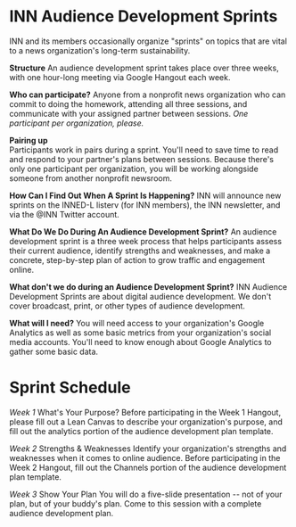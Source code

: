 # INN Audience Development Sprints

INN and its members occasionally organize "sprints" on topics that are vital to a news organization's long-term sustainability.  

**Structure** 
An audience development sprint takes place over three weeks, with one hour-long meeting via Google Hangout each week.  

**Who can participate?**
Anyone from a nonprofit news organization who can commit to doing the homework, attending all three sessions, and communicate with your assigned partner between sessions.  *One participant per organization, please.*  

**Pairing up**  
Participants work in pairs during a sprint. You'll need to save time to read and respond to your partner's plans between sessions. Because there's only one participant per organization, you will be working alongside someone from another nonprofit newsroom.  

**How Can I Find Out When A Sprint Is Happening?**
INN will announce new sprints on the INNED-L listerv (for INN members), the INN newsletter, and via the @INN Twitter account. 

**What Do We Do During An Audience Development Sprint?**
An audience development sprint is a three week process that helps participants assess their current audience, identify strengths and weaknesses, and make a concrete, step-by-step plan of action to grow traffic and engagement online. 

**What don't we do during an Audience Development Sprint?**
INN Audience Development Sprints are about digital audience development.  We don't cover broadcast, print, or other types of audience development.   

**What will I need?**
You will need access to your organization's Google Analytics as well as some basic metrics from your organization's social media accounts.  You'll need to know enough about Google Analytics to gather some basic data.  


# Sprint Schedule

*Week 1*  What's Your Purpose?  Before participating in the Week 1 Hangout, please fill out a Lean Canvas to describe your organization's purpose, and fill out the analytics portion of the audience development plan template.

*Week 2* Strengths & Weaknesses Identify your organization's strengths and weaknesses when it comes to online audience.  Before participating in the Week 2 Hangout, fill out the Channels portion of the audience development plan template. 

*Week 3* Show Your Plan You will do a five-slide presentation -- not of your plan, but of your buddy's plan.  Come to this session with a complete audience development plan. 